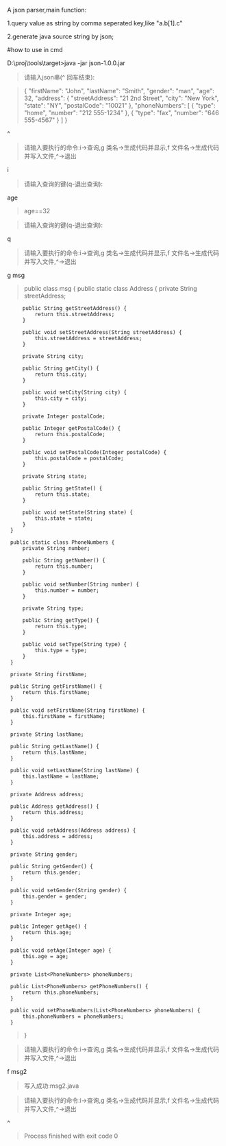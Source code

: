   A json parser,main function:
  
  1.query value as string by comma seperated key,like "a.b[1].c"
  
  2.generate java source string by json;

#how to use in cmd

D:\proj\tools\target>java -jar json-1.0.0.jar

>请输入json串(^ 回车结束):

>{
   "firstName": "John",
   "lastName": "Smith",
   "gender": "man",
   "age": 32,
   "address": {
     "streetAddress": "21 2nd Street",
     "city": "New York",
     "state": "NY",
     "postalCode": "10021"
   },
   "phoneNumbers": [
     {
       "type": "home",
       "number": "212 555-1234"
     },
     {
       "type": "fax",
       "number": "646 555-4567"
     }
   ]
 >}

^

>请输入要执行的命令:i->查询,g 类名->生成代码并显示,f 文件名->生成代码并写入文件,^->退出

i

>请输入查询的键(q-退出查询):

age

>age==32

>请输入查询的键(q-退出查询):

q

>请输入要执行的命令:i->查询,g 类名->生成代码并显示,f 文件名->生成代码并写入文件,^->退出

g msg

> public class msg {
     public static class Address {
         private String streetAddress;
 
         public String getStreetAddress() {
             return this.streetAddress;
         }
 
         public void setStreetAddress(String streetAddress) {
             this.streetAddress = streetAddress;
         }
 
         private String city;
 
         public String getCity() {
             return this.city;
         }
 
         public void setCity(String city) {
             this.city = city;
         }
 
         private Integer postalCode;
 
         public Integer getPostalCode() {
             return this.postalCode;
         }
 
         public void setPostalCode(Integer postalCode) {
             this.postalCode = postalCode;
         }
 
         private String state;
 
         public String getState() {
             return this.state;
         }
 
         public void setState(String state) {
             this.state = state;
         }
     }
 
     public static class PhoneNumbers {
         private String number;
 
         public String getNumber() {
             return this.number;
         }
 
         public void setNumber(String number) {
             this.number = number;
         }
 
         private String type;
 
         public String getType() {
             return this.type;
         }
 
         public void setType(String type) {
             this.type = type;
         }
     }
 
     private String firstName;
 
     public String getFirstName() {
         return this.firstName;
     }
 
     public void setFirstName(String firstName) {
         this.firstName = firstName;
     }
 
     private String lastName;
 
     public String getLastName() {
         return this.lastName;
     }
 
     public void setLastName(String lastName) {
         this.lastName = lastName;
     }
 
     private Address address;
 
     public Address getAddress() {
         return this.address;
     }
 
     public void setAddress(Address address) {
         this.address = address;
     }
 
     private String gender;
 
     public String getGender() {
         return this.gender;
     }
 
     public void setGender(String gender) {
         this.gender = gender;
     }
 
     private Integer age;
 
     public Integer getAge() {
         return this.age;
     }
 
     public void setAge(Integer age) {
         this.age = age;
     }
 
     private List<PhoneNumbers> phoneNumbers;
 
     public List<PhoneNumbers> getPhoneNumbers() {
         return this.phoneNumbers;
     }
 
     public void setPhoneNumbers(List<PhoneNumbers> phoneNumbers) {
         this.phoneNumbers = phoneNumbers;
     }
 >}


>请输入要执行的命令:i->查询,g 类名->生成代码并显示,f 文件名->生成代码并写入文件,^->退出

f msg2

>写入成功:msg2.java

>请输入要执行的命令:i->查询,g 类名->生成代码并显示,f 文件名->生成代码并写入文件,^->退出

^

>Process finished with exit code 0

